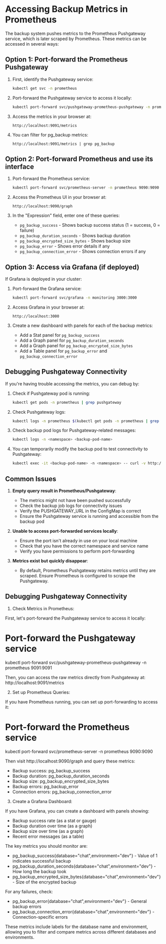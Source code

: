 # Accessing Backup Metrics in Prometheus

The backup system pushes metrics to the Prometheus Pushgateway service, which is later scraped by Prometheus. These metrics can be accessed in several ways:

## Option 1: Port-forward the Prometheus Pushgateway

1. First, identify the Pushgateway service:
   ```bash
   kubectl get svc -n prometheus
   ```

2. Port-forward the Pushgateway service to access it locally:
   ```bash
   kubectl port-forward svc/pushgateway-prometheus-pushgateway -n prometheus 9091:9091
   ```

3. Access the metrics in your browser at:
   ```
   http://localhost:9091/metrics
   ```

4. You can filter for pg_backup metrics:
   ```
   http://localhost:9091/metrics | grep pg_backup
   ```

## Option 2: Port-forward Prometheus and use its interface

1. Port-forward the Prometheus service:
   ```bash
   kubectl port-forward svc/prometheus-server -n prometheus 9090:9090
   ```

2. Access the Prometheus UI in your browser at:
   ```
   http://localhost:9090/graph
   ```

3. In the "Expression" field, enter one of these queries:
   - `pg_backup_success` - Shows backup success status (1 = success, 0 = failure)
   - `pg_backup_duration_seconds` - Shows backup duration
   - `pg_backup_encrypted_size_bytes` - Shows backup size
   - `pg_backup_error` - Shows error details if any
   - `pg_backup_connection_error` - Shows connection errors if any

## Option 3: Access via Grafana (if deployed)

If Grafana is deployed in your cluster:

1. Port-forward the Grafana service:
   ```bash
   kubectl port-forward svc/grafana -n monitoring 3000:3000
   ```

2. Access Grafana in your browser at:
   ```
   http://localhost:3000
   ```

3. Create a new dashboard with panels for each of the backup metrics:
   - Add a Stat panel for `pg_backup_success`
   - Add a Graph panel for `pg_backup_duration_seconds`
   - Add a Graph panel for `pg_backup_encrypted_size_bytes`
   - Add a Table panel for `pg_backup_error` and `pg_backup_connection_error`

## Debugging Pushgateway Connectivity

If you're having trouble accessing the metrics, you can debug by:

1. Check if Pushgateway pod is running:
   ```bash
   kubectl get pods -n prometheus | grep pushgateway
   ```

2. Check Pushgateway logs:
   ```bash
   kubectl logs -n prometheus $(kubectl get pods -n prometheus | grep pushgateway | awk '{print $1}')
   ```

3. Check backup pod logs for Pushgateway-related messages:
   ```bash
   kubectl logs -n <namespace> <backup-pod-name>
   ```

4. You can temporarily modify the backup pod to test connectivity to Pushgateway:
   ```bash
   kubectl exec -it <backup-pod-name> -n <namespace> -- curl -v http://pushgateway-prometheus-pushgateway.prometheus.svc.cluster.local:9091/metrics
   ```

## Common Issues

1. **Empty query result in Prometheus/Pushgateway**:
   - The metrics might not have been pushed successfully
   - Check the backup job logs for connectivity issues
   - Verify the PUSHGATEWAY_URL in the ConfigMap is correct
   - Ensure the Pushgateway service is running and accessible from the backup pod

2. **Unable to access port-forwarded services locally**:
   - Ensure the port isn't already in use on your local machine
   - Check that you have the correct namespace and service name
   - Verify you have permissions to perform port-forwarding

3. **Metrics exist but quickly disappear**:
   - By default, Prometheus Pushgateway retains metrics until they are scraped. Ensure Prometheus is configured to scrape the Pushgateway.

## Debugging Pushgateway Connectivity

  1. Check Metrics in Prometheus:

  First, let's port-forward the Pushgateway service to access it locally:

  # Port-forward the Pushgateway service
  kubectl port-forward svc/pushgateway-prometheus-pushgateway -n prometheus
  9091:9091

  Then, you can access the raw metrics directly from Pushgateway at:
  http://localhost:9091/metrics

  2. Set up Prometheus Queries:

  If you have Prometheus running, you can set up port-forwarding to access it:

  # Port-forward the Prometheus service
  kubectl port-forward svc/prometheus-server -n prometheus 9090:9090

  Then visit http://localhost:9090/graph and query these metrics:

  - Backup success: pg_backup_success
  - Backup duration: pg_backup_duration_seconds
  - Backup size: pg_backup_encrypted_size_bytes
  - Backup errors: pg_backup_error
  - Connection errors: pg_backup_connection_error

  3. Create a Grafana Dashboard:

  If you have Grafana, you can create a dashboard with panels showing:

  - Backup success rate (as a stat or gauge)
  - Backup duration over time (as a graph)
  - Backup size over time (as a graph)
  - Recent error messages (as a table)

  The key metrics you should monitor are:
  - pg_backup_success{database="chat",environment="dev"} - Value of 1 indicates
  successful backup
  - pg_backup_duration_seconds{database="chat",environment="dev"} - How long the
  backup took
  - pg_backup_encrypted_size_bytes{database="chat",environment="dev"} - Size of the
  encrypted backup

  For any failures, check:
  - pg_backup_error{database="chat",environment="dev"} - General backup errors
  - pg_backup_connection_error{database="chat",environment="dev"} -
  Connection-specific errors

  These metrics include labels for the database name and environment, allowing you
  to filter and compare metrics across different databases and environments.